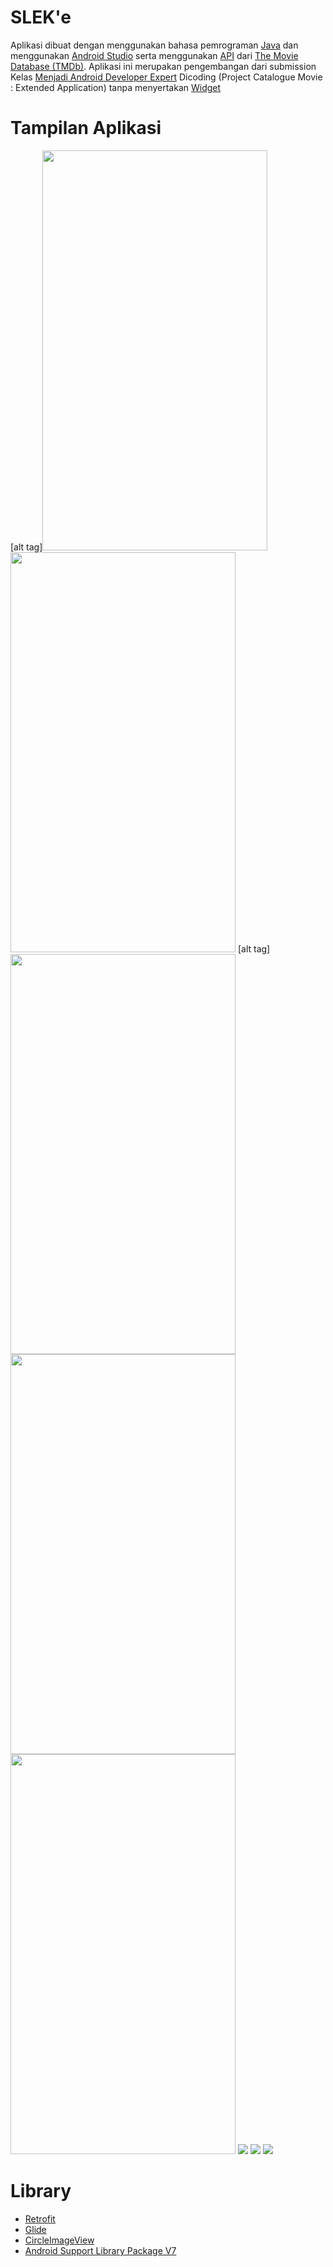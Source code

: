 # SLEK'e

Aplikasi dibuat dengan menggunakan bahasa pemrograman <a href="https://en.wikipedia.org/wiki/Java_(programming_language)">Java</a> dan menggunakan <a href="https://developer.android.com/studio/">Android Studio</a> serta menggunakan <a href="https://en.wikipedia.org/wiki/Application_programming_interface">API</a> dari <a href="https://www.themoviedb.org/">The Movie Database (TMDb)</a>. Aplikasi ini merupakan pengembangan dari submission Kelas <a href="https://www.dicoding.com/academies/14">Menjadi Android Developer Expert</a> Dicoding (Project Catalogue Movie : Extended Application) tanpa menyertakan <a href="https://developer.android.com/guide/topics/appwidgets/overview">Widget</a>

# Tampilan Aplikasi

[alt tag]<img src="screen/1.png" width="360" height="640">
<img src="screen/2.png" width="360" height="640">
[alt tag]<img src="screen/3.png" width="360" height="640">
<img src="screen/4.png" width="360" height="640">
<img src="screen/5.png" width="360" height="640">
<img src="screen/6.png">
<img src="screen/7.png">
<img src="screen/8.png">

# Library
- <a href="https://square.github.io/retrofit/">Retrofit</a>
- <a href="https://bumptech.github.io/glide/">Glide</a>
- <a href="https://github.com/hdodenhof/CircleImageView">CircleImageView</a>
- <a href="https://developer.android.com/topic/libraries/support-library/packages">Android Support Library Package V7</a>
